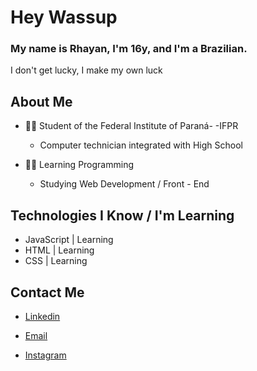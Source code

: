 # Hey Wassup

### My name is Rhayan, I'm 16y, and I'm a Brazilian.
I don't get lucky, I make my own luck

#####

## About Me

* 👨‍🏫 Student of the Federal Institute of Paraná- -IFPR
  * Computer technician integrated with High School 

* 👨‍💻 Learning Programming
  *  Studying Web Development / Front - End 

## Technologies I Know / I'm Learning
+ JavaScript | Learning
+ HTML  | Learning
+ CSS  | Learning


## Contact Me
- <a href="https://www.linkedin.com/in/rhayan-pontes-618a2220a/"><p>Linkedin</p></a>
- <a href="mailto:danyelppontes234@gmail.com"><p>Email</p></a>
- <a href="https://instagram.com/rhyanpontes_"><p>Instagram</p></a>
